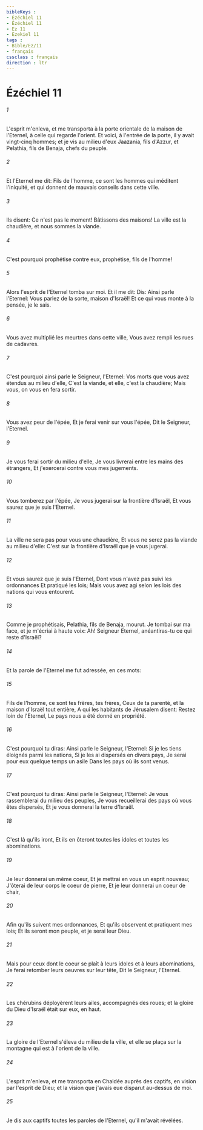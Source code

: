 ```yaml
---
bibleKeys : 
- Ézéchiel 11
- Ézéchiel 11
- Ez 11
- Ezekiel 11
tags : 
- Bible/Ez/11
- français
cssclass : français
direction : ltr
---
```


# Ézéchiel 11

###### 1
L'esprit m'enleva, et me transporta à la porte orientale de la maison de l'Eternel, à celle qui regarde l'orient. Et voici, à l'entrée de la porte, il y avait vingt-cinq hommes; et je vis au milieu d'eux Jaazania, fils d'Azzur, et Pelathia, fils de Benaja, chefs du peuple.
###### 2
Et l'Eternel me dit: Fils de l'homme, ce sont les hommes qui méditent l'iniquité, et qui donnent de mauvais conseils dans cette ville.
###### 3
Ils disent: Ce n'est pas le moment! Bâtissons des maisons! La ville est la chaudière, et nous sommes la viande.
###### 4
C'est pourquoi prophétise contre eux, prophétise, fils de l'homme!
###### 5
Alors l'esprit de l'Eternel tomba sur moi. Et il me dit: Dis: Ainsi parle l'Eternel: Vous parlez de la sorte, maison d'Israël! Et ce qui vous monte à la pensée, je le sais.
###### 6
Vous avez multiplié les meurtres dans cette ville, Vous avez rempli les rues de cadavres.
###### 7
C'est pourquoi ainsi parle le Seigneur, l'Eternel: Vos morts que vous avez étendus au milieu d'elle, C'est la viande, et elle, c'est la chaudière; Mais vous, on vous en fera sortir.
###### 8
Vous avez peur de l'épée, Et je ferai venir sur vous l'épée, Dit le Seigneur, l'Eternel.
###### 9
Je vous ferai sortir du milieu d'elle, Je vous livrerai entre les mains des étrangers, Et j'exercerai contre vous mes jugements.
###### 10
Vous tomberez par l'épée, Je vous jugerai sur la frontière d'Israël, Et vous saurez que je suis l'Eternel.
###### 11
La ville ne sera pas pour vous une chaudière, Et vous ne serez pas la viande au milieu d'elle: C'est sur la frontière d'Israël que je vous jugerai.
###### 12
Et vous saurez que je suis l'Eternel, Dont vous n'avez pas suivi les ordonnances Et pratiqué les lois; Mais vous avez agi selon les lois des nations qui vous entourent.
###### 13
Comme je prophétisais, Pelathia, fils de Benaja, mourut. Je tombai sur ma face, et je m'écriai à haute voix: Ah! Seigneur Eternel, anéantiras-tu ce qui reste d'Israël?
###### 14
Et la parole de l'Eternel me fut adressée, en ces mots:
###### 15
Fils de l'homme, ce sont tes frères, tes frères, Ceux de ta parenté, et la maison d'Israël tout entière, A qui les habitants de Jérusalem disent: Restez loin de l'Eternel, Le pays nous a été donné en propriété.
###### 16
C'est pourquoi tu diras: Ainsi parle le Seigneur, l'Eternel: Si je les tiens éloignés parmi les nations, Si je les ai dispersés en divers pays, Je serai pour eux quelque temps un asile Dans les pays où ils sont venus.
###### 17
C'est pourquoi tu diras: Ainsi parle le Seigneur, l'Eternel: Je vous rassemblerai du milieu des peuples, Je vous recueillerai des pays où vous êtes dispersés, Et je vous donnerai la terre d'Israël.
###### 18
C'est là qu'ils iront, Et ils en ôteront toutes les idoles et toutes les abominations.
###### 19
Je leur donnerai un même coeur, Et je mettrai en vous un esprit nouveau; J'ôterai de leur corps le coeur de pierre, Et je leur donnerai un coeur de chair,
###### 20
Afin qu'ils suivent mes ordonnances, Et qu'ils observent et pratiquent mes lois; Et ils seront mon peuple, et je serai leur Dieu.
###### 21
Mais pour ceux dont le coeur se plaît à leurs idoles et à leurs abominations, Je ferai retomber leurs oeuvres sur leur tête, Dit le Seigneur, l'Eternel.
###### 22
Les chérubins déployèrent leurs ailes, accompagnés des roues; et la gloire du Dieu d'Israël était sur eux, en haut.
###### 23
La gloire de l'Eternel s'éleva du milieu de la ville, et elle se plaça sur la montagne qui est à l'orient de la ville.
###### 24
L'esprit m'enleva, et me transporta en Chaldée auprès des captifs, en vision par l'esprit de Dieu; et la vision que j'avais eue disparut au-dessus de moi.
###### 25
Je dis aux captifs toutes les paroles de l'Eternel, qu'il m'avait révélées.
